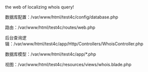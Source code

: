 the web of localizing whois query!

数据库配置：/var/www/html/test4c/config/database.php

路由：/var/www/html/test4c/routes/web.php

后台查询逻辑：/var/www/html/test4c/app/Http/Controllers/WhoisController.php

数据库模型：/var/www/html/test4c/app/*.php

视图：/var/www/html/test4c/resources/views/whois.blade.php
